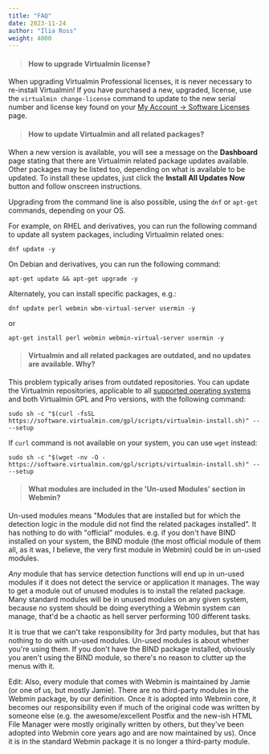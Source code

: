 ```yaml
---
title: "FAQ"
date: 2023-11-24
author: "Ilia Ross"
weight: 4000
---
```

> #### How to upgrade Virtualmin license?
When upgrading Virtualmin Professional licenses, it is never necessary to re-install Virtualmin! If you have purchased a new, upgraded, license, use the `virtualmin change-license` command to update to the new serial number and license key found on your [My Account → Software Licenses](/account/software-licenses/) page.

> #### How to update Virtualmin and all related packages?
When a new version is available, you will see a message on the **Dashboard** page stating that there are Virtualmin related package updates available. Other packages may be listed too, depending on what is available to be updated. To install these updates, just click the **Install All Updates Now** button and follow onscreen instructions.

Upgrading from the command line is also possible, using the `dnf` or `apt-get` commands, depending on your OS.

For example, on RHEL and derivatives, you can run the following command to update all system packages, including Virtualmin related ones:

```text
dnf update -y
```

On Debian and derivatives, you can run the following command:

```text
apt-get update && apt-get upgrade -y
```

Alternately, you can install specific packages, e.g.:

```text
dnf update perl webmin wbm-virtual-server usermin -y
```

or

```text
apt-get install perl webmin webmin-virtual-server usermin -y
```

> #### Virtualmin and all related packages are outdated, and no updates are available. Why?
This problem typically arises from outdated repositories. You can update the Virtualmin repositories, applicable to all [supported operating systems](/docs/os-support/) and both Virtualmin GPL and Pro versions, with the following command:


```
sudo sh -c "$(curl -fsSL https://software.virtualmin.com/gpl/scripts/virtualmin-install.sh)" -- --setup

```

If `curl` command is not available on your system, you can use `wget` instead:

```
sudo sh -c "$(wget -nv -O - https://software.virtualmin.com/gpl/scripts/virtualmin-install.sh)" -- --setup
```

> #### What modules are included in the 'Un-used Modules' section in Webmin? 
Un-used modules means "Modules that are installed but for which the detection logic in the module did not find the related packages installed". It has nothing to do with "official" modules. e.g. if you don't have BIND installed on your system, the BIND module (the most official module of them all, as it was, I believe, the very first module in Webmin) could be in un-used modules.

_Any_ module that has service detection functions will end up in un-used modules if it does not detect the service or application it manages. The way to get a module out of unused modules is to install the related package. Many standard modules will be in unused modules on any given system, because no system should be doing everything a Webmin system can manage, that'd be a chaotic as hell server performing 100 different tasks.

It is true that we can't take responsibility for 3rd party modules, but that has nothing to do with un-used modules. Un-used modules is about whether you're using them. If you don't have the BIND package installed, obviously you aren't using the BIND module, so there's no reason to clutter up the menus with it.

Edit: Also, every module that comes with Webmin is maintained by Jamie (or one of us, but mostly Jamie). There are no third-party modules in the Webmin package, by our definition. Once it is adopted into Webmin core, it becomes our responsibility even if much of the original code was written by someone else (e.g. the awesome/excellent Postfix and the new-ish HTML File Manager were mostly originally written by others, but they've been adopted into Webmin core years ago and are now maintained by us). Once it is in the standard Webmin package it is no longer a third-party module.


